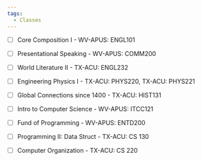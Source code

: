 ```yaml
---
tags:
  - Classes
---
```



- [ ] Core Composition I - WV-APUS: ENGL101
- [ ] Presentational Speaking - WV-APUS: COMM200

- [ ] World Literature II - TX-ACU: ENGL232
- [ ] Engineering Physics I - TX-ACU: PHYS220, TX-ACU: PHYS221
- [ ] Global Connections since 1400 - TX-ACU: HIST131


- [ ] Intro to Computer Science - WV-APUS: ITCC121
- [ ] Fund of Programming - WV-APUS: ENTD200
- [ ] Programming II: Data Struct - TX-ACU: CS 130
- [ ] Computer Organization - TX-ACU: CS 220